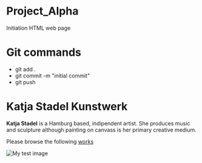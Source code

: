 # Project_Alpha
Initiation 
HTML web page
# Git commands
- git add .
- git commit -m "initial commit"
- git push
<!DOCTYPE html>
<html lang="en-US">
<head>
<meta charset="utf-8">
<title>Katja Stadel Kunstwerk</title>
</head>
<body>
<h1>Katja Stadel Kunstwerk</h1>
<p class="editor-note"><strong>Katja Stadel</strong> is a Hamburg based, indipendent artist. She produces music and sculpture although painting on canvass is her primary creative medium.</p>
<p>Please browse the following <a href="https://wallup.net/digital-art-abstract-7/">works</a></p>
<img src="" alt="My test image">
</body>
</html>